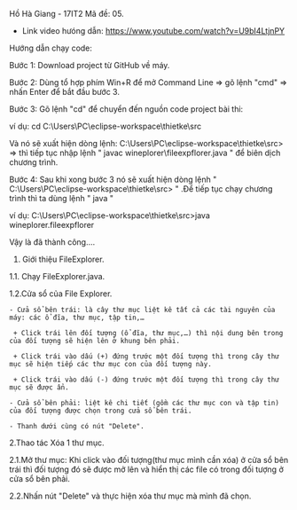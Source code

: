 Hồ Hà Giang - 17IT2
Mã đề: 05.

* Link video hưóng dẫn: https://www.youtube.com/watch?v=U9bI4LtjnPY

Hướng dẫn chạy code:

Bước 1: Download project từ GitHub về máy.

Bước 2: Dùng tổ hợp phím Win+R để mở Command Line => gõ lệnh "cmd" => nhấn Enter để bắt đầu bước 3.

Bước 3: Gõ lệnh "cd" để chuyển đến nguồn code  project bài thi:

ví dụ: cd C:\Users\PC\eclipse-workspace\thietke\src 

Và nó sẽ xuất hiện dòng lệnh: C:\Users\PC\eclipse-workspace\thietke\src>  => thì tiếp tục nhập lệnh " javac  wineplorer\fileexpflorer.java "  để biên dịch chương trình.

Bước 4: Sau khi xong bước 3 nó sẽ xuất hiện dòng lệnh " C:\Users\PC\eclipse-workspace\thietke\src> " .Để tiếp tục chạy chương trình thì ta dùng lệnh " java " 

ví dụ: C:\Users\PC\eclipse-workspace\thietke\src>java wineplorer.fileexpflorer

Vậy là đã thành công....





1. Giới thiệu FileExplorer.

1.1. Chạy FileExplorer.java.

1.2.Cửa sổ của File Explorer.

	- Cửa sổ bên trái: là cây thư mục liệt kê tất cả các tài nguyên của máy: các ổ đĩa, thư mục, tập tin,…
        
	 + Click trái lên đối tượng (ổ đĩa, thư mục,…) thì nội dung bên trong của đối tượng sẽ hiện lên ở khung bên phải.
         
	 + Click trái vào dấu (+) đứng trước một đối tượng thì trong cây thư mục sẽ hiện tiếp các thư mục con của đối tượng này.
         
	 + Click trái vào dấu (-) đứng trước một đối tượng thì trong cây thư mục sẽ được ẩn.
         
	- Cửa sổ bên phải: liệt kê chi tiết (gồm các thư mục con và tập tin) của đối tượng được chọn trong cửa sổ bên trái.
        
	- Thanh dưới cùng có nút "Delete".
        
2.Thao tác Xóa 1 thư mục.

2.1.Mở thư mục: Khi click vào đối tượng(thư mục mình cần xóa) ở cửa sổ bên trái thì đối tượng đó sẽ được mở lên và hiển thị các file có trong đối tượng ở cửa sổ bên phải.

2.2.Nhấn nút "Delete" và thực hiện xóa thư mục mà mình đã chọn.
